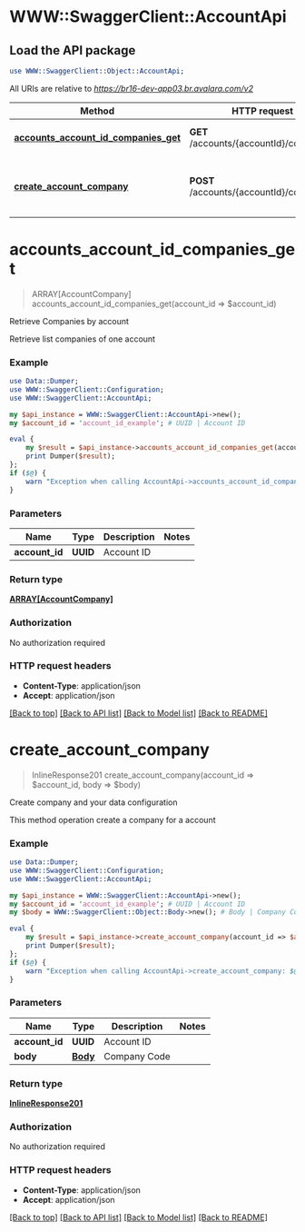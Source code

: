 # WWW::SwaggerClient::AccountApi

## Load the API package
```perl
use WWW::SwaggerClient::Object::AccountApi;
```

All URIs are relative to *https://br16-dev-app03.br.avalara.com/v2*

Method | HTTP request | Description
------------- | ------------- | -------------
[**accounts_account_id_companies_get**](AccountApi.md#accounts_account_id_companies_get) | **GET** /accounts/{accountId}/companies | Retrieve Companies by account
[**create_account_company**](AccountApi.md#create_account_company) | **POST** /accounts/{accountId}/companies | Create company and your data configuration


# **accounts_account_id_companies_get**
> ARRAY[AccountCompany] accounts_account_id_companies_get(account_id => $account_id)

Retrieve Companies by account

Retrieve list companies of one account

### Example 
```perl
use Data::Dumper;
use WWW::SwaggerClient::Configuration;
use WWW::SwaggerClient::AccountApi;

my $api_instance = WWW::SwaggerClient::AccountApi->new();
my $account_id = 'account_id_example'; # UUID | Account ID

eval { 
    my $result = $api_instance->accounts_account_id_companies_get(account_id => $account_id);
    print Dumper($result);
};
if ($@) {
    warn "Exception when calling AccountApi->accounts_account_id_companies_get: $@\n";
}
```

### Parameters

Name | Type | Description  | Notes
------------- | ------------- | ------------- | -------------
 **account_id** | **UUID**| Account ID | 

### Return type

[**ARRAY[AccountCompany]**](AccountCompany.md)

### Authorization

No authorization required

### HTTP request headers

 - **Content-Type**: application/json
 - **Accept**: application/json

[[Back to top]](#) [[Back to API list]](../README.md#documentation-for-api-endpoints) [[Back to Model list]](../README.md#documentation-for-models) [[Back to README]](../README.md)

# **create_account_company**
> InlineResponse201 create_account_company(account_id => $account_id, body => $body)

Create company and your data configuration

This method operation create a company for a account 

### Example 
```perl
use Data::Dumper;
use WWW::SwaggerClient::Configuration;
use WWW::SwaggerClient::AccountApi;

my $api_instance = WWW::SwaggerClient::AccountApi->new();
my $account_id = 'account_id_example'; # UUID | Account ID
my $body = WWW::SwaggerClient::Object::Body->new(); # Body | Company Code

eval { 
    my $result = $api_instance->create_account_company(account_id => $account_id, body => $body);
    print Dumper($result);
};
if ($@) {
    warn "Exception when calling AccountApi->create_account_company: $@\n";
}
```

### Parameters

Name | Type | Description  | Notes
------------- | ------------- | ------------- | -------------
 **account_id** | **UUID**| Account ID | 
 **body** | [**Body**](Body.md)| Company Code | 

### Return type

[**InlineResponse201**](InlineResponse201.md)

### Authorization

No authorization required

### HTTP request headers

 - **Content-Type**: application/json
 - **Accept**: application/json

[[Back to top]](#) [[Back to API list]](../README.md#documentation-for-api-endpoints) [[Back to Model list]](../README.md#documentation-for-models) [[Back to README]](../README.md)

